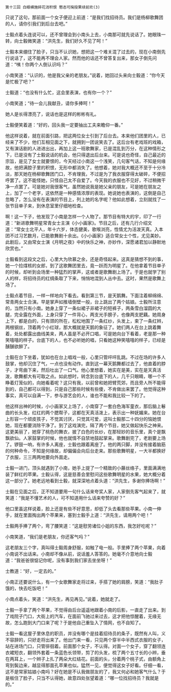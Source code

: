     第十三回 白眼横施碎花消积恨 憨态可掬授果续前欢(3) 

   只说了这句，那前面一个女子便迎上前道：“是我们找招待员。我们是杨柳歌舞团的人，请你引我们到后台去吧。”

   士毅点着头连说可以，还不曾理会到小南头上去，小南那可就先说话了。她眼珠一转，向士毅微笑道：“洪先生，我们好久不见了呵！”

   士毅本来绷住了脸子，只当不认识她，想把这一个难关混了过去的，现在小南倒先行说话了，这不能再不理会人家。然而他的话还不曾答复出来，那女子倒先问道：“咦！你两个人倒认识吗？”

   小南笑道：“认识的，他是我父亲的老朋友。”说着，她回过头来向士毅道：“你今天是忙极了吧？”

   士毅道：“也没有什么忙，这会里表演，也有你一个？”

   小南笑道；“待一会儿我献丑，请你多捧呵！”

   她人是长得漂亮了，说话也是这样的彬彬有礼。

   士毅便笑着道：“好的，回头我一定要抽出工夫来瞻仰一番。”

   他这样说着，就在前面引路，把这两位女士引到了后台去。本来他们团里的人，已经来了不少，他们互相见面之下，就拥到一团说笑去了。这后台有老戏班的戏箱，又有演话剧的人进进出出，再加上这一班歌舞家，已是混乱到万分，在这种情形之下，已是没有了士毅说话的机会，他只得退出后台来。可是说也奇怪，自己最近的宗旨，是见了女士就要恨的，今天经过小南这一个浅笑，几句客气话，不知是何缘故，他把满腔子里的积恨，无形中都消失了。他想着，她对我大概还不至于十分冷淡，那天她在杨柳歌舞团门口，不肯理我，不过是为了我衣服穿得太破碎，不便招呼罢了。这不能怪她，只怪自己太不自爱了。今天我的衣服也不见好，不过稍微干净一点罢了。可是她对我很客气，虽然她说我是她父亲的朋友，可是她在朋友之上，加了一个老字，这依然是一种感情浓厚的表现。她说她也表演的，这倒是自己忽略了，怎么没有在表演的节目上，列上她的名字呢？他如此想着，立刻就找了一张节目单子来，到休息室里仔细地检查。

   啊！这一下子，他发现了小南是怎样一个人物了。那节目有特大的宇，印了一行道：“新进歌舞明星常青女士主演《小小画家》。节目之后，还有几行介绍文道：“常女士北平人，年十六岁，体态健美，歌喉浏亮，性情尤为活泼天真。入本团不过习艺数月，已能歌舞剧十余出。《小小画家》适合常女士个性，尤见美妙。此剧后，又由常女士演《月明之夜》中的快乐之神，亦妙作，深愿诸君加以静默地欣赏也。”

   士毅看到这段文之后，心里大为欣慕之余，还是奇怪起来。这真是猜想不到的事，她一个捡煤核的女郎，到了这歌舞团里去，竟一跃而为明星了。在他拿着节目单子的时候，却听到会场里一种猛烈的掌声，这或者是歌舞剧上场了。于是也就学了别人的样，将招待员的红绸条取了下来，悄悄地混到人丛中去。这时，果然是歌舞上场了。

   士毅点着节目，一样一样地向下看去。看到第三节，是天鹅舞。下面注着柳绵绵、常青两女士合演。早是掌声如推墙倒壁一般，台上跳出了两个姑娘。士毅所注意的，当然只有小南。她身上穿了一条似裙子非裙子的短裤子，两条雪白溜圆的大腿，完全露在外面，上身只穿了一件背心，两支光手膀子，也像两支肥藕。她周身上下，都是白的，只有颈的所在，松松地围了一条红纱，头发上，束了一条红辫，两根钢丝，顶着两个小红球，那大概就是天鹅的象征了。她们两人在台上跳着舞着，处处都露出曲线美来，两人虽是不必开口唱，可是她向台下看着，老是那一种笑嘻嘻的样子。台底下的人，也不必听她的唱，只看她这种笑嘻嘻的样子，已经是醺醺欲醉了。

   士毅在台下坐着，犹如也在台上唱戏一般，心里只管呯呯乱跳。不过在场的许多人鼓掌，他却沉住了气，一点也没有动作。直到这一幕天鹅舞都过去了，他直着的脖子，才弯曲下来，然后吐出了一口气。他心里想着，她实在是美，实在是天真活泼，歌舞都大有可取之点。如此想时，转念到台底下的人，几千只眼睛，哪一个不睁着灯笼似的，向她看着呢？这只有我，以前曾和她把臂荒郊，而且旁人所不能得到的，自己都可以得到，只是自己那些时候有些傻，不肯做出来罢了。他觉得这种事实，真可以自满一下，参与游艺会的人，谁也不能和我比较一下的了。

   他这样出神的时候，小小画家又上场了，小南穿了一套白色海军童衣，那后脑上鬈曲的长头发，红红的两个腮帮子，这都在天真活泼上，表示出一种妩媚来。她在台上形容一个顽皮孩子，不觉其讨厌，只觉其可爱，这叫士毅那二十四分的恼她恨她，现在都要消除干净了。到了这戏演完，隔了两个节目，她又做起快乐之神来。这更美丽了，她穿了桃色的舞衣，披了白色的长纱，在那轻妙的音乐里，真个是飘飘欲仙。人家鼓掌的时候，他也就情不自禁地鼓起掌来。歌舞剧完了，老剧要上场了。锣鼓一响，有许多人离座，士毅也跟着离座了。他的两只脚，并没有接着脑筋的何种命令，不知是何缘故，却偏偏会向后台走来。那些歌舞明星，一大半都换好了衣服，三三两两地要向外面走。

   士毅一进门，顶头就遇到了小南，她手上提了一个精致的小藤丝络子，里面满满地装了鲜红的苹果。士毅认得，这是慈善会里慰问这些歌舞明星的水果，她大概分着这一部分了。她老远地看到士毅，就深深地点着头道：“洪先生，多谢你捧场啊！”

   士毅在见面之后，正不知道要用一句什么话来夸奖人家，人家倒先客气起来了，就笑道：“我是不懂艺术的人，可不知道用什么话来夸赞的好？”

   他口里虽这样说着，脸上还是有些不好意思，却低了头去看那些苹果。小南一伸手，就在里面掏出两个苹果来，塞到士毅手上道：“洪先生，请用两个吧！”

   士毅两手捧了两个，弯了腰笑道：“这是慰劳诸位小姐的东西，我怎好吃呢？”

   小南笑道，“我们是老朋友，你还客气吗？”

   这老朋友三个字，真叫得士毅周身舒服，如触了电一般。手里捧了两个苹果，向着小南说不出话来。小南却不像从前，说话羞人答答的。她毫不介意地向士毅道：“我爸爸很惦记你呢，没有事到我们家去坐坐呀！”

   士教道：“好，一定去的。”

   小南正还要说什么，有一个女歌舞家走将过来，手搭了她的肩膀，笑道：“我肚子饿的，快去吃饭吧！”

   小南点着头，笑道：“洪先生，再见再见。”说着，她就走了。

   士毅一手拿了两个苹果，不觉得由后台遥遥地跟着小南的后影，一直走了出来。到了戏院子门口，大街上的汽车，在面前飞驰过来过去，这才把他惊醒着，无缘无故，怎么跑到大门口来了呢？于是他自己重坠入了情网，也不自知了。

   士毅一看这屋子里休息的职员，并没有哪个是挂着招待员的条子，既然有人叫，义不容辞的，只好走将出来了。他出门来一看，只见两个穿半中半西式衣服的女子，站在进场门口，只管徘徊着。前面那个女子，不认得。对面一个女子，穿了翻领连衣裙短衣，翻领外套着一条蓝色长领带，剪了的头发，梳了两个五寸长的小辫，垂在两耳上，一个辫子上扎了两朵大红结花。前面的头，分着两个桃子式，由额角上弯到鬓边来，越显得那面孔苹果也似。猛然一见，便觉得这女子好看。仔细一看，这不是常家姑娘小南吗？好在她是不认我做朋友的了，我又何必和她客气什么？于是板住了脸子，只当不认得她，故意四处张望着道：“哪一位找招待员？我就是的。”

